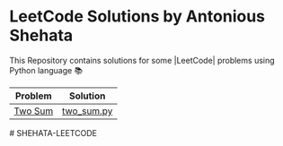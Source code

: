 # LeetCode Solutions by Antonious Shehata


This Repository contains solutions for some |LeetCode| problems using Python language  :books:

| Problem | Solution |
|---------|----------|
| [Two Sum](https://leetcode.com/problems/two-sum/) | [two_sum.py](two_sum.py) |
#   S H E H A T A - L E E T C O D E  
 
